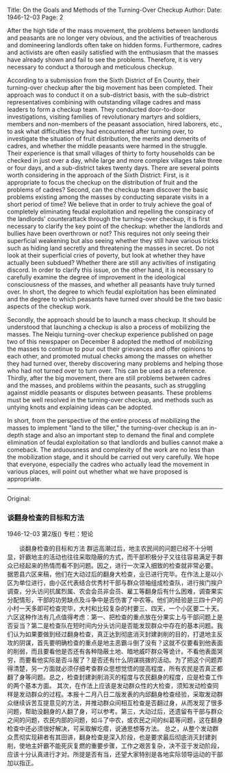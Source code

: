 Title: On the Goals and Methods of the Turning-Over Checkup
Author:
Date: 1946-12-03
Page: 2

After the high tide of the mass movement, the problems between landlords and peasants are no longer very obvious, and the activities of treacherous and domineering landlords often take on hidden forms. Furthermore, cadres and activists are often easily satisfied with the enthusiasm that the masses have already shown and fail to see the problems. Therefore, it is very necessary to conduct a thorough and meticulous checkup.

According to a submission from the Sixth District of En County, their turning-over checkup after the big movement has been completed. Their approach was to conduct it on a sub-district basis, with the sub-district representatives combining with outstanding village cadres and mass leaders to form a checkup team. They conducted door-to-door investigations, visiting families of revolutionary martyrs and soldiers, members and non-members of the peasant association, hired laborers, etc., to ask what difficulties they had encountered after turning over, to investigate the situation of fruit distribution, the merits and demerits of cadres, and whether the middle peasants were harmed in the struggle. Their experience is that small villages of thirty to forty households can be checked in just over a day, while large and more complex villages take three or four days, and a sub-district takes twenty days. There are several points worth considering in the approach of the Sixth District: First, is it appropriate to focus the checkup on the distribution of fruit and the problems of cadres? Second, can the checkup team discover the basic problems existing among the masses by conducting separate visits in a short period of time? We believe that in order to truly achieve the goal of completely eliminating feudal exploitation and repelling the conspiracy of the landlords' counterattack through the turning-over checkup, it is first necessary to clarify the key point of the checkup: whether the landlords and bullies have been overthrown or not? This requires not only seeing their superficial weakening but also seeing whether they still have various tricks such as hiding land secretly and threatening the masses in secret. Do not look at their superficial cries of poverty, but look at whether they have actually been subdued? Whether there are still any activities of instigating discord. In order to clarify this issue, on the other hand, it is necessary to carefully examine the degree of improvement in the ideological consciousness of the masses, and whether all peasants have truly turned over. In short, the degree to which feudal exploitation has been eliminated and the degree to which peasants have turned over should be the two basic aspects of the checkup work.

Secondly, the approach should be to launch a mass checkup. It should be understood that launching a checkup is also a process of mobilizing the masses. The Neiqiu turning-over checkup experience published on page two of this newspaper on December 8 adopted the method of mobilizing the masses to continue to pour out their grievances and offer opinions to each other, and promoted mutual checks among the masses on whether they had turned over, thereby discovering many problems and helping those who had not turned over to turn over. This can be used as a reference. Thirdly, after the big movement, there are still problems between cadres and the masses, and problems within the peasants, such as struggling against middle peasants or disputes between peasants. These problems must be well resolved in the turning-over checkup, and methods such as untying knots and explaining ideas can be adopted.

In short, from the perspective of the entire process of mobilizing the masses to implement "land to the tiller," the turning-over checkup is an in-depth stage and also an important step to demand the final and complete elimination of feudal exploitation so that landlords and bullies cannot make a comeback. The arduousness and complexity of the work are no less than the mobilization stage, and it should be carried out very carefully. We hope that everyone, especially the cadres who actually lead the movement in various places, will point out whether what we have proposed is appropriate.



<hr /> 

Original: 


### 谈翻身检查的目标和方法

1946-12-03
第2版()
专栏：短论

　　谈翻身检查的目标和方法
    群运高潮过后，地主农民间的问题已经不十分明显，奸霸地主的活动也往往采取隐蔽的方式，而干部积极分子又往往容易满足于群众已经起来的热情而看不到问题。因之，进行一次深入细致的检查就非常必要。
    据恩县六区来稿，他们在大动过后的翻身大检查，业已进行完毕。在作法上是以小区为单位进行，由小区代表结合优秀村干部与群众领袖组成检查队，进行挨门挨户调查，分头访问抗属烈属、农会会员非会员、雇工等翻身后有什么困难，调查果实分配情形，干部的功劳缺点及斗争中是否伤害了中农等。他们的经验是三四十户的小村一天多即可检查完毕，大村和比较复杂的村要三、四天，一个小区要二十天。六区这种作法有几点值得考虑：第一、把检查的重点放在分果实上与干部问题上是否妥当？第二是检查队在短时间内分头访问是否能发现群众中存在的基本问题。我们认为如果要做到经过翻身检查，真正达到彻底消灭封建剥削的目的，打退地主反攻的阴谋，首先要明确检查的重点是地主恶霸斗倒了没有？这就不仅要看到他表面的削弱，而且要看他是否还有各种隐蔽土地、暗地威吓群众等诡计。不看他表面哭穷，而要看他实际是否斗服了？是否还有什么阴谋挑拨的活动。为了把这个问题弄得清楚，另一方面就必须仔细考查群众思想觉悟的提高程度，所有农民是否真正都翻了身等问题。总之，检查封建剥削消灭的程度与农民翻身的程度，应是检查工作的两个基本方面。
    其次，在作法上应该是发动群众性的大检查，须知发动检查同样是发动群众的过程。本报十二月八日二版发表的内邱翻身检查经验，采取发动群众继续诉苦互提意见的方法，并推动群众间相互检查是否翻过身，从而发现了很多问题，帮助没翻身的人翻了身，可以参考。第三，大动过后，还遗留有干部与群众之间的问题，农民内部的问题，如斗了中农，或农民之间的纠葛等问题，这在翻身检查中还必须很好解决，可采取解圪瘩，说通思想等方法。
    总之，从整个发动群众贯彻实现耕者有其田讲，翻身检查是深入阶段，也是要求最后彻底消灭封建剥削，使地主奸霸不能死灰复燃的重要步骤，工作之艰苦复杂，决不亚于发动阶段，应该十分认真进行才对。所提是否有当，还望大家特别是各地实际领导运动的干部加以指正。
